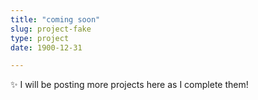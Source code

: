 ```yaml
---
title: "coming soon"
slug: project-fake
type: project
date: 1900-12-31

---
```


✨ I will be posting more projects here as I complete them!